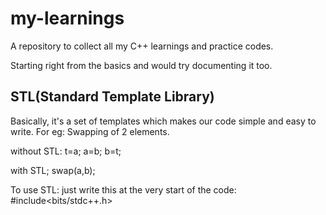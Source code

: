 # my-learnings
A repository to collect all my C++ learnings and practice codes.

Starting right from the basics and would try documenting it too.

## STL(Standard Template Library)
Basically, it's a set of templates which makes our code simple and easy to write.
For eg: Swapping of 2 elements.

without STL: 
t=a;
a=b;
b=t;

with STL;
swap(a,b);

To use STL:
just write this at the very start of the code:
#include<bits/stdc++.h>